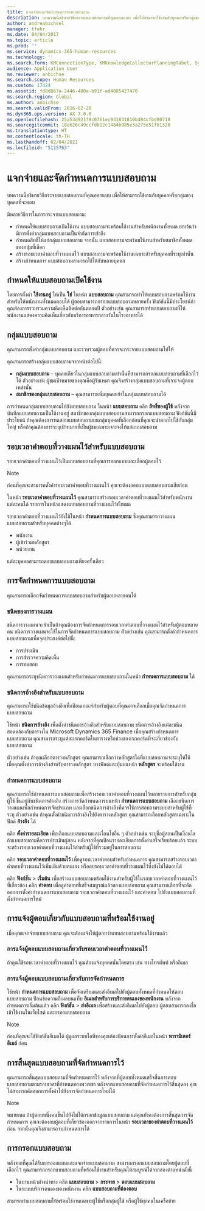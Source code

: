 ```yaml
---
title: แจกจ่ายและจัดกำหนดการแบบสอบถาม
description: บทความนี้อธิบายวิธีกระจายแบบสอบถามที่คุณออกแบบ เพื่อให้สามารถใช้งานกับบุคคลหรือกลุ่มของบุคคลที่จะตอบ
author: andreabichsel
manager: tfehr
ms.date: 04/04/2017
ms.topic: article
ms.prod: ''
ms.service: dynamics-365-human-resources
ms.technology: ''
ms.search.form: KMConnectionType, KMKnowledgeCollectorPlanningTabel, SysEmailParameters, HcmLearningWorkspace
audience: Application User
ms.reviewer: anbichse
ms.search.scope: Human Resources
ms.custom: 17424
ms.assetid: fd8d867a-2446-400a-b91f-ad4085427470
ms.search.region: Global
ms.author: anbichse
ms.search.validFrom: 2016-02-28
ms.dyn365.ops.version: AX 7.0.0
ms.openlocfilehash: 25a53d921f8c0761ec931831810b484cfbd00718
ms.sourcegitcommit: 18e626c49ccfdb12c1484b985e3a275e51f61320
ms.translationtype: HT
ms.contentlocale: th-TH
ms.lasthandoff: 02/04/2021
ms.locfileid: "5115763"
---
```

# <a name="distribute-and-schedule-questionnaires"></a>แจกจ่ายและจัดกำหนดการแบบสอบถาม

บทความนี้อธิบายวิธีกระจายแบบสอบถามที่คุณออกแบบ เพื่อให้สามารถใช้งานกับบุคคลหรือกลุ่มของบุคคลที่จะตอบ 

มีหลายวิธีการในการกระจายแบบสอบถาม:

-   กำหนดให้แบบสอบถามเปิดใช้งาน แบบสอบถามจะพร้อมใช้งานสำหรับพนักงานทั้งหมด ยกเว้นว่ามีการตั้งค่ากลุ่มแบบสอบถามเป็นจำกัดการเข้าถึง
-   กำหนดสิทธิ์ให้แก่กลุ่มแบบสอบถาม จากนั้น แบบสอบถามจะพร้อมใช้งานสำหรับสมาชิกทั้งหมดของกลุ่มที่เลือก
-   สร้างรอบเวลาคำตอบที่วางแผนไว้ แบบสอบถามจะพร้อมใช้งานเฉพาะสำหรับบุคคลที่ระบุเท่านั้น
-   สร้างกำหนดการ แบบสอบถามสามารถใช้ได้กับหลายบุคคล

## <a name="marking-a-questionnaire-as-active"></a>กำหนดให้แบบสอบถามเปิดใช้งาน

โดยการตั้งค่า **ใช้งานอยู่** ให้เป็น **ใช่** ในหน้า **แบบสอบถาม** คุณสามารถทำให้แบบสอบถามพร้อมใช้งานสำหรับให้พนักงานทั้งหมดตอบได้ ผู้ตอบสามารถกรอกแบบสอบถามหลายครั้ง ฟังก์ชันนี้มีประโยชน์ถ้าคุณต้องการรวบรวมความคิดเห็นติดต่อกันตลอดปี ตัวอย่างเช่น คุณสามารถทำแบบสอบถามที่ให้พนักงานแสดงความคิดเห็นเกี่ยวกับบริการอาหารกลางวันในโรงอาหารได้

## <a name="questionnaire-groups"></a>กลุ่มแบบสอบถาม

คุณสามารถตั้งค่ากลุ่มแบบสอบถาม และรวบรวมผู้ตอบที่ควรจะกระจายแบบสอบถามไปให้ 

คุณสามารถสร้างกลุ่มแบบสอบถามจากหน้าต่อไปนี้:

-   **กลุ่มแบบสอบถาม** – บุคคลเดียวในกลุ่มแบบสอบถามเท่านั้นที่สามารถกรอกแบบสอบถามที่เลือกไว้ได้ ตัวอย่างเช่น ผู้ชมเป้าหมายของคุณคือผู้รับเหมา คุณจึงสร้างกลุ่มแบบสอบถามที่เจาะจงผู้ตอบเหล่านั้น
-   **สมาชิกของกลุ่มแบบสอบถาม** – คุณสามารถเพิ่มบุคคลเข้าในกลุ่มแบบสอบถามได้

การกำหนดกลุ่มแบบสอบถามไปยังแบบสอบถาม ในหน้า **แบบสอบถาม** คลิก **สิทธิ์ของผู้ใช้** หลังจากบันทึกแบบสอบถามเป็นใช้งานอยู่ สมาชิกของกลุ่มแบบสอบถามสามารถกรอกแบบสอบถาม ฟังก์ชันนี้มีประโยชน์ ถ้าคุณต้องการทดสอบแบบสอบถามบนกลุ่มบุคคลที่เลือกก่อนที่คุณจะนำออกไปใช้กับกลุ่มใหญ่ หรือถ้าคุณต้องการระบุเป้าหมายที่เป็นผู้ชมเฉพาะเจาะจงให้แก่แบบสอบถาม

## <a name="planned-answer-sessions-in-a-questionnaire"></a>รอบเวลาคำตอบที่วางแผนไว้สำหรับแบบสอบถาม

รอบเวลาคำตอบที่วางแผนไว้เป็นแบบสอบถามที่คุณการออกแบบและเลือกผู้ตอบไว้ 

> [!NOTE]
> ก่อนที่คุณจะสามารถตั้งค่ารอบเวลาคำตอบที่วางแผนไว้ คุณจะต้องออกแบบแบบสอบถามเสียก่อน 

ในหน้า **รอบเวลาคำตอบที่วางแผนไว้** คุณสามารถสร้างรอบเวลาคำตอบที่วางแผนไว้สำหรับพนักงานแต่ละคนได้ รายการในหน้าแสดงแบบสอบถามที่วางแผนไว้ทั้งหมด 

รอบเวลาคำตอบที่วางแผนไว้ยังใช้ในหน้า **กำหนดการแบบสอบถาม** ซึ่งคุณสามารถวางแผนแบบสอบถามสำหรับบุคคลต่างๆได้

-   พนักงาน
-   ผู้เข้าร่วมหลักสูตร
-   หน่วยงาน

แต่ละบุคคลสามารถตอบแบบสอบถามเพียงครั้งเดียว

## <a name="scheduling-a-questionnaire"></a>การจัดกำหนดการแบบสอบถาม

คุณสามารถเลือกจัดกำหนดการแบบสอบถามสำหรับผู้ตอบหลายคนได้

### <a name="planning-types"></a>ชนิดของการวางแผน

ชนิดการวางแผนจะจำเป็นถ้าคุณต้องการจัดกำหนดการรอบเวลาคำตอบที่วางแผนไว้สำหรับผู้ตอบหลายคน ชนิดการวางแผนจะใช้ในการจัดกำหนดการแบบสอบถาม ตัวอย่างเช่น คุณสามารถตั้งค่ากำหนดการแบบสอบถามเพื่อจุดประสงค์ต่อไปนี้:

-   การประเมิน
-   การสำรวจความคิดเห็น
-   การทดสอบ

คุณสามารถระบุชนิดการวางแผนสำหรับกำหนดการแบบสอบถามในหน้า **กำหนดการแบบสอบถาม** ได้

### <a name="reference-types-for-questionnaire"></a>ชนิดการอ้างอิงสำหรับแบบสอบถาม

คุณสามารถใช้ชนิดข้อมูลอ้างอิงเพื่อป้อนเกณฑ์สำหรับผู้ตอบที่คุณอาจเลือกเมื่อคุณจัดกำหนดการแบบสอบถาม 

ใช้หน้า **ชนิดการอ้างอิง** เพื่อตั้งค่าชนิดการอ้างอิงสำหรับแบบสอบถาม ชนิดการอ้างอิงแต่ละชนิดสอดคล้องกับตารางใน Microsoft Dynamics 365 Finance เมื่อคุณสร้างกำหนดการแบบสอบถาม คุณสามารถระบุแต่ละเรกคอร์ดในตารางหรือช่วงของเรกคอร์ดที่จะเกี่ยวข้องกับแบบสอบถาม 

ตัวอย่างเช่น ถ้าคุณเลือกตารางหลักสูตร คุณสามารถเลือกว่าหลักสูตรใดที่แบบสอบถามจะระบุให้ใช้ เมื่อคุณตั้งค่าการอ้างอิงสำหรับตารางหลักสูตร บางฟิลด์และปุ่มบนหน้า **หลักสูตร** จะพร้อมใช้งาน

### <a name="questionnaire-schedules"></a>กำหนดการแบบสอบถาม

คุณสามารถใช้กำหนดการแบบสอบถามเพื่อสร้างรอบเวลาคำตอบที่วางแผนไว้หลายรายการสำหรับกลุ่มผู้ใช้ ขึ้นอยู่กับชนิดการอ้างอิง สร้างการจัดกำหนดการบนหน้า **กำหนดการแบบสอบถาม** เลือกชนิดการวางแผนเพื่อกำหนดการจัดประเภท และเลือกชนิดการอ้างอิงที่ควรใช้การสอบถามระบบสำหรับผู้ใช้ที่ระบุ ตัวอย่างเช่น ถ้าคุณตั้งค่าชนิดการอ้างอิงไปยังตารางหลักสูตร คุณสามารถเลือกหลักสูตรเฉพาะในฟิลด์ **อ้างอิง** ได้ 

คลิก **ตั้งค่ารายละเอียด** เพื่อเลือกแบบสอบถามและเงื่อนไขอื่น ๆ ตัวอย่างเช่น ระบุชื่อผู้สอนเป็นเงื่อนไขถ้าแบบสอบถามคือการประเมินผู้สอน หลังจากที่คุณป้อนรายละเอียดการตั้งค่าเสร็จเรียบร้อยแล้ว ระบบจะสร้างรอบเวลาคำตอบที่วางแผนไว้สำหรับผู้ใช้ที่รวมอยู่ในการสอบถาม 

คลิก **รอบเวลาคำตอบที่วางแผนไว้** เพื่อดูรอบเวลาคำตอบสำหรับกำหนดการ คุณสามารถสร้างรอบเวลาคำตอบที่วางแผนไว้เพิ่มเติมด้วยตนเอง หรือลบรอบเวลาคำตอบที่วางแผนไว้ซึ่งยังไม่ได้ตอบได้ 

คลิก **ฟังก์ชัน** &gt; **เริ่มต้น** เพื่อสร้างแบบสอบถามพร้อมใช้งานสำหรับผู้ใช้ในรอบเวลาคำตอบที่วางแผนไว้ที่เกี่ยวข้อง คลิก **คำตอบ** เพื่อดูคำตอบที่เสร็จสมบูรณ์แล้วของแบบสอบถาม คุณสามารถเลือกที่จะคัดลอกการตั้งค่ากำหนดการแบบสอบถาม รอบเวลาคำตอบที่วางแผนไว้ และคำตอบ ไปยังแบบสอบถามที่ตั้งกำหนดการใหม่

## <a name="notifying-respondents-about-questionnaires-that-are-available-to-them"></a>การแจ้งผู้ตอบเกี่ยวกับแบบสอบถามที่พร้อมใช้งานอยู่
เมื่อคุณแจกจ่ายแบบสอบถาม คุณจะต้องแจ้งให้ผู้ตอบว่าแบบสอบถามพร้อมใช้งานแล้ว 

### <a name="notifying-respondents-about-a-planned-answer-session"></a>การแจ้งผู้ตอบแบบสอบถามเกี่ยวกับรอบเวลาคำตอบที่วางแผนไว้

ถ้าคุณใช้รอบเวลาคำตอบที่วางแผนไว้ คุณต้องแจ้งบุคคลนั้นโดยตรง เช่น ทางโทรศัพท์ หรืออีเมล

### <a name="notifying-respondents-about-a-scheduling"></a>การแจ้งผู้ตอบแบบสอบถามเกี่ยวกับการจัดกำหนดการ

ใช้หน้า **กำหนดการแบบสอบถาม** เพื่อจัดเตรียมและส่งอีเมลไปยังผู้ตอบทั้งหมดที่กำหนดให้ตอบแบบสอบถาม ป้อนข้อความอีเมลบนแท็บ **อีเมลสำหรับการบริการตนเองของพนักงาน** หลังจากกำหนดการเริ่มต้นแล้ว คลิก **ฟังก์ชัน** &gt; **ส่งอีเมล** เพื่อสร้างและส่งอีเมลไปยังผู้ตอบ ผู้ตอบสามารถลงชื่อเข้าใช้งานในเว็บไซต์ และกรอกแบบสอบถาม 

> [!NOTE]
> ก่อนที่คุณจะใช้ฟังก์ชันอีเมลได้ ผู้ดูแลระบบไอทีของคุณต้องป้อนการตั้งค่าอีเมลในหน้า **พารามิเตอร์อีเมล์** ก่อน

## <a name="ending-a-scheduled-questionnaire"></a>การสิ้นสุดแบบสอบถามที่จัดกำหนดการไว้

คุณสามารถสิ้นสุดแบบสอบถามที่จัดกำหนดการไว้ หลังจากที่ผู้ตอบทั้งหมดเสร็จสิ้นการตอบแบบสอบถามตามรอบเวลาที่กำหนดของพวกเขา หลังจากแบบสอบถามที่จัดกำหนดการไว้สิ้นสุดลง คุณไม่สามารถคัดลอกการตั้งค่าไปยังการจัดกำหนดการใหม่ได้ 

> [!NOTE]
>   หมายเหต ถ้าผู้ตอบหนึ่งคนขึ้นไปยังไม่ได้กรอกข้อมูลแบบสอบถาม แต่คุณยังคงต้องการสิ้นสุดการจัดกำหนดการ คุณจะต้องลบผู้ตอบที่เกี่ยวข้องออกจากรายการในหน้า **รอบเวลาของคำตอบที่วางแผนไว้** ก่อน จากนั้นคุณจึงสามารถจบกำหนดการได้

## <a name="completing-questionnaires"></a>การกรอกแบบสอบถาม

หลังจากที่คุณได้รับการออกแบบและแจกจ่ายแบบสอบถาม สามารถกรอกแบบสอบถามโดยผู้ตอบที่เลือกไว้ คุณสามารถกรอกแบบสอบถามที่พร้อมใช้งานสำหรับคุณให้สมบูรณ์ได้จากสองตำแหน่งดังนี้

-   ในบานหน้าต่างนำทาง คลิก **แบบสอบถาม** &gt; **กระจาย** &gt; **ตอบแบบสอบถาม**
-   ในระบบบริการตนเองของพนักงาน คลิก **แบบสอบถามที่ต้องตอบ**

สามารถทำแบบสอบถามให้พร้อมใช้งานเฉพาะผู้ใช้หรือกลุ่มผู้ใช้ หรือผู้ใช้ทุกคนในเครือข่าย


